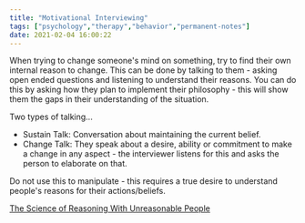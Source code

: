 ```yaml
---
title: "Motivational Interviewing"
tags: ["psychology","therapy","behavior","permanent-notes"]
date: 2021-02-04 16:00:22
---
```


When trying to change someone's mind on something, try to find their own internal reason to change. This can be done by talking to them - asking open ended questions and listening to understand their reasons. You can do this by asking how they plan to implement their philosophy - this will show them the gaps in their understanding of the situation.

Two types of talking...

- Sustain Talk: Conversation about maintaining the current belief.
- Change Talk: They speak about a desire, ability or commitment to make a change in any aspect - the interviewer listens for this and asks the person to elaborate on that.

Do not use this to manipulate - this requires a true desire to understand people's reasons for their actions/beliefs.

[The Science of Reasoning With Unreasonable People](https://www.nytimes.com/2021/01/31/opinion/change-someones-mind.html)
